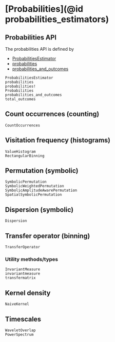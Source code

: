 # [Probabilities](@id probabilities_estimators)

## Probabilities API

The probabilities API is defined by
- [ProbabilitiesEstimator](@ref)
- [probabilities](@ref)
- [probabilities_and_outcomes](@ref)

```@docs
ProbabilitiesEstimator
probabilities
probabilities!
Probabilities
probabilities_and_outcomes
total_outcomes
```

## Count occurrences (counting)

```@docs
CountOccurrences
```

## Visitation frequency (histograms)

```@docs
ValueHistogram
RectangularBinning
```

## Permutation (symbolic)

```@docs
SymbolicPermutation
SymbolicWeightedPermutation
SymbolicAmplitudeAwarePermutation
SpatialSymbolicPermutation
```

## Dispersion (symbolic)

```@docs
Dispersion
```

## Transfer operator (binning)

```@docs
TransferOperator
```

### Utility methods/types

```@docs
InvariantMeasure
invariantmeasure
transfermatrix
```

## Kernel density

```@docs
NaiveKernel
```

## Timescales

```@docs
WaveletOverlap
PowerSpectrum
```
